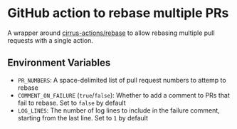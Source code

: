 # GitHub action to rebase multiple PRs

A wrapper around [cirrus-actions/rebase](https://github.com/cirrus-actions/rebase) to allow rebasing multiple pull requests with a single action.

## Environment Variables

- `PR_NUMBERS`: A space-delimited list of pull request numbers to attemp to rebase
- `COMMENT_ON_FAILURE` (`true`/`false`): Whether to add a comment to PRs that fail to rebase. Set to `false` by default
- `LOG_LINES`: The number of log lines to include in the failure comment, starting from the last line. Set to `1` by default
